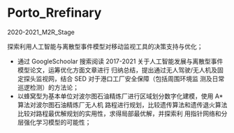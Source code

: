 # Porto_Rrefinary
2020-2021_M2R_Stage

探索利用人工智能与离散型事件模型对移动监视工具的决策支持与优化；

- 通过 GoogleSchoolar 搜索阅读 2017-2021 关于人工智能发展与离散型事件模型论文，运筹优化方面文章进行 归纳总结，提出通过无人驾驶/无人机及固定探头监视网，结合 SED 对于港口工厂安全保障（包括周围环境监 测及日常巡逻检测）的方法论； 
- 以蜂窝型为基本单位对波尔图石油精炼厂进行区域划分数字化建模，使用 A*算法对波尔图石油精炼厂无人机 路程进行规划，比较遗传算法和遗传退火算法比较对路程最优解规划的实用性，求得局部最优解，并探索利 用指针网络和分层强化学习模型的可能性；
